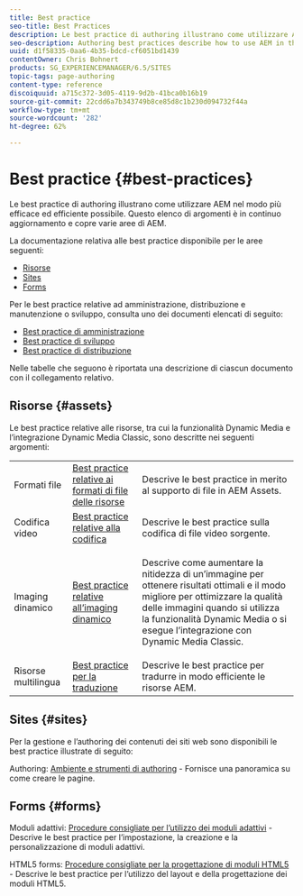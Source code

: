 ```yaml
---
title: Best practice
seo-title: Best Practices
description: Le best practice di authoring illustrano come utilizzare AEM nel modo più efficace ed efficiente possibile. Questo elenco di argomenti è in continuo aggiornamento e copre varie aree di AEM.
seo-description: Authoring best practices describe how to use AEM in the most efficient and most effective way possible. This growing list of topics includes a variety of areas in AEM.
uuid: d1f58335-0aa6-4b35-bdcd-cf6051bd1439
contentOwner: Chris Bohnert
products: SG_EXPERIENCEMANAGER/6.5/SITES
topic-tags: page-authoring
content-type: reference
discoiquuid: a715c372-3d05-4119-9d2b-41bca0b16b19
source-git-commit: 22cdd6a7b343749b8ce85d8c1b230d094732f44a
workflow-type: tm+mt
source-wordcount: '282'
ht-degree: 62%

---
```



# Best practice  {#best-practices}

Le best practice di authoring illustrano come utilizzare AEM nel modo più efficace ed efficiente possibile. Questo elenco di argomenti è in continuo aggiornamento e copre varie aree di AEM.

La documentazione relativa alle best practice disponibile per le aree seguenti:

* [Risorse](#assets)
* [Sites](#sites)
* [Forms](#forms)

Per le best practice relative ad amministrazione, distribuzione e manutenzione o sviluppo, consulta uno dei documenti elencati di seguito:

* [Best practice di amministrazione](/help/sites-administering/administer-best-practices.md)
* [Best practice di sviluppo](/help/sites-developing/best-practices.md)
* [Best practice di distribuzione](/help/sites-deploying/best-practices.md)

Nelle tabelle che seguono è riportata una descrizione di ciascun documento con il collegamento relativo.

## Risorse {#assets}

Le best practice relative alle risorse, tra cui la funzionalità Dynamic Media e l’integrazione Dynamic Media Classic, sono descritte nei seguenti argomenti:

<table>
 <tbody>
  <tr>
   <td>Formati file</td>
   <td><a href="/help/assets/assets-file-format-best-practices.md">Best practice relative ai formati di file delle risorse</a></td>
   <td>Descrive le best practice in merito al supporto di file in AEM Assets.</td>
  </tr>
  <tr>
   <td>Codifica video</td>
   <td><a href="/help/assets/video.md#best-practices-for-encoding-videos">Best practice relative alla codifica</a></td>
   <td>Descrive le best practice sulla codifica di file video sorgente.</td>
  </tr>
  <tr>
   <td>Imaging dinamico</td>
   <td><a href="/help/assets/best-practices-for-optimizing-the-quality-of-your-images.md">Best practice relative all’imaging dinamico</a></td>
   <td><p>Descrive come aumentare la nitidezza di un’immagine per ottenere risultati ottimali e il modo migliore per ottimizzare la qualità delle immagini quando si utilizza la funzionalità Dynamic Media o si esegue l’integrazione con Dynamic Media Classic. </p> </td>
  </tr>
  <tr>
   <td>Risorse multilingua</td>
   <td><a href="/help/assets/best-practices-for-translating-assets-efficiently.md">Best practice per la traduzione</a></td>
   <td>Descrive le best practice per tradurre in modo efficiente le risorse AEM.</td>
  </tr>
 </tbody>
</table>

## Sites {#sites}

Per la gestione e l’authoring dei contenuti dei siti web sono disponibili le best practice illustrate di seguito:

Authoring: [Ambiente e strumenti di authoring](/help/sites-classic-ui-authoring/classic-page-author-env-tools.md) - Fornisce una panoramica su come creare le pagine.

## Forms {#forms}

Moduli adattivi: [Procedure consigliate per l’utilizzo dei moduli adattivi](/help/forms/using/adaptive-forms-best-practices.md) - Descrive le best practice per l’impostazione, la creazione e la personalizzazione di moduli adattivi.

HTML5 forms: [Procedure consigliate per la progettazione di moduli HTML5](/help/forms/using/best-practices-for-html5-forms.md) - Descrive le best practice per l’utilizzo del layout e della progettazione dei moduli HTML5.
